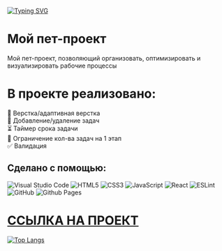 [![Typing SVG](https://readme-typing-svg.herokuapp.com?font=Roboto&size=35&pause=1000&color=2450fa&random=false&width=435&lines=Kanban+Board)](https://git.io/typing-svg)

# Мой пет-проект

<span style="color:#2450f">Мой пет-проект, позволяющий организовать, оптимизировать и визуализировать рабочие процессы</span>


# В проекте реализовано:

🌟 Верстка/адаптивная верстка  
📝 Добавление/удаление задач  
⏳ Таймер срока задачи  
🚫 Ограничение кол-ва задач на 1 этап  
✅ Валидация  


## Сделано с помощью:
![Visual Studio Code](https://img.shields.io/badge/Visual%20Studio%20Code-0078d7.svg?style=for-the-badge&logo=visual-studio-code&logoColor=white)
![HTML5](https://img.shields.io/badge/html5-%23E34F26.svg?style=for-the-badge&logo=html5&logoColor=white)
![CSS3](https://img.shields.io/badge/css3-%231572B6.svg?style=for-the-badge&logo=css3&logoColor=white)
![JavaScript](https://img.shields.io/badge/javascript-%23323330.svg?style=for-the-badge&logo=javascript&logoColor=%23F7DF1E)
![React](https://img.shields.io/badge/react-%2320232a.svg?style=for-the-badge&logo=react&logoColor=%2361DAFB)
![ESLint](https://img.shields.io/badge/ESLint-4B3263?style=for-the-badge&logo=eslint&logoColor=white)
![GitHub](https://img.shields.io/badge/github-%23121011.svg?style=for-the-badge&logo=github&logoColor=white)
![Github Pages](https://img.shields.io/badge/github%20pages-121013?style=for-the-badge&logo=github&logoColor=white)


# [ССЫЛКА НА ПРОЕКТ](https://andreymazer.github.io/kanbanboard/)

[![Top Langs](https://github-readme-stats.vercel.app/api/top-langs/?username=AndreyMazer&layout=pie)](https://github.com/anuraghazra/github-readme-stats)